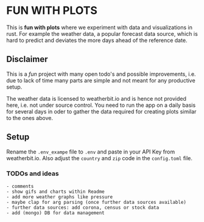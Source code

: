# FUN WITH PLOTS

This is <b>fun with plots</b> where we experiment with data and visualizations in rust.
For example the weather data, a popular forecast data source, which is hard to predict and deviates the more days ahead of the reference date.

## Disclaimer

This is a <i>fun</i> project with many open todo's and possible improvements, i.e. due to lack of time many parts are simple and not meant for any productive setup.

The weather data is licensed to weatherbit.io and is hence not provided here, i.e. not under source control.
You need to run the app on a daily basis for several days in oder to gather the data required for creating plots similar to the ones above.

## Setup

Rename the `.env_exampe` file to `.env` and paste in your API Key from weatherbit.io.
Also adjust the `country` and `zip` code in the `config.toml` file. 

### TODOs and ideas

    - comments
    - show gifs and charts within Readme
    - add more weather graphs like pressure
    - maybe clap for arg parsing (once further data sources available)
    - further data sources: add corona, census or stock data
    - add (mongo) DB for data management
